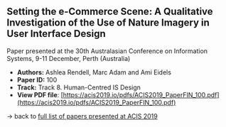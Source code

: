 ## Setting the e-Commerce Scene: A Qualitative Investigation of the Use of Nature Imagery in User Interface Design

Paper presented at the 30th Australasian Conference on Information Systems, 9-11 December, Perth (Australia)
- **Authors:** Ashlea Rendell, Marc Adam and Ami Eidels
- **Paper ID:** 100
- **Track:** Track 8. Human-Centred IS Design
- **View PDF file**: [https://acis2019.io/pdfs/ACIS2019_PaperFIN_100.pdf](https://acis2019.io/pdfs/ACIS2019_PaperFIN_100.pdf)

&rarr; back to [full list of papers presented at ACIS 2019](https://acis2019.io/)